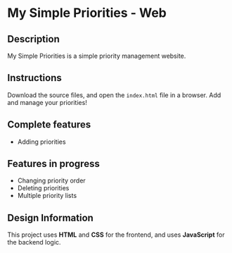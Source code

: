 # My Simple Priorities - Web
## Description
My Simple Priorities is a simple priority management website.

## Instructions
Download the source files, and open the `index.html` file in a browser. Add and manage your priorities!

## Complete features
 - Adding priorities

## Features in progress
 - Changing priority order
 - Deleting priorities
 - Multiple priority lists

## Design Information
This project uses **HTML** and **CSS** for the frontend, and uses **JavaScript** for the backend logic.
